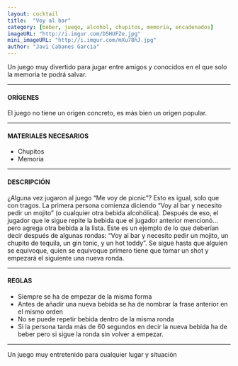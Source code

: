 ```yaml
---
layout: cocktail
title:  "Voy al bar"
category: [beber, juego, alcohol, chupitos, memoria, encadenados]
imageURL: "http://i.imgur.com/D5HUFZe.jpg"
mini_imageURL: "http://i.imgur.com/mXu78hJ.jpg"
author: "Javi Cabanes Garcia"
---
```


Un juego muy divertido para jugar entre amigos y conocidos en el que solo la memoria te podrá salvar.

*******************************************************************

#### ORÍGENES
El juego no tiene un origen concreto, es más bien un origen popular.

*******************************************************************

#### MATERIALES NECESARIOS

- Chupitos
- Memoria

*******************************************************************

#### DESCRIPCIÓN

¿Alguna vez jugaron al juego “Me voy de picnic”? Esto es igual, solo que con tragos. La primera persona comienza diciendo “Voy al bar y necesito pedir un mojito” (o cualquier otra bebida alcohólica). Después de eso, el jugador que le sigue repite la bebida que el jugador anterior mencionó… pero agrega otra bebida a la lista.
Este es un ejemplo de lo que deberían decir después de algunas rondas: “Voy al bar y necesito pedir un mojito, un chupito de tequila, un gin tonic, y un hot toddy”. Se sigue hasta que alguien se equivoque, quien se equivoque primero tiene que tomar un shot y empezará el siguiente una nueva ronda.

*******************************************************************

#### REGLAS

- Siempre se ha de empezar de la misma forma
- Antes de añadir una nueva bebida se ha de nombrar la frase anterior en el mismo orden
- No se puede repetir bebida dentro de la misma ronda
- Si la persona tarda más de 60 segundos en decir la nueva bebida ha de beber pero si sigue la ronda sin volver a empezar.

*******************************************************************

Un juego muy entretenido para cualquier lugar y situación

